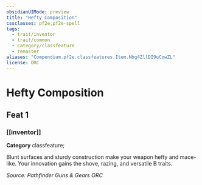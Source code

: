 ```yaml
---
obsidianUIMode: preview
title: "Hefty Composition"
cssclasses: pf2e,pf2e-spell
tags:
  - trait/inventor
  - trait/common
  - category/classfeature
  - remaster
aliases: "Compendium.pf2e.classfeatures.Item.Nbg4ZllDI9uCowZL"
license: ORC
---
```

# Hefty Composition
## Feat 1
### [[inventor]]

**Category** classfeature; 




Blunt surfaces and sturdy construction make your weapon hefty and mace-like. Your innovation gains the shove, razing, and versatile B traits.

*Source: Pathfinder Guns & Gears*
*ORC*